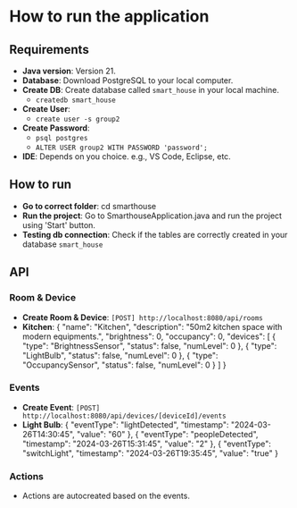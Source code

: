 # How to run the application

## Requirements

- **Java version**: Version 21.
- **Database**: Download PostgreSQL to your local computer.
- **Create DB**: Create database called `smart_house` in your local machine. 
    - `createdb smart_house`
- **Create User**: 
    - `create user -s group2`
- **Create Password**:
    - `psql postgres`
    - `ALTER USER group2 WITH PASSWORD 'password';`
- **IDE**: Depends on you choice. e.g., VS Code, Eclipse, etc.

## How to run

- **Go to correct folder**: cd smarthouse
- **Run the project**: Go to SmarthouseApplication.java and run the project using 'Start' button.
- **Testing db connection**: Check if the tables are correctly created in your database `smart_house`

## API
### Room & Device
- **Create Room & Device**: `[POST] http://localhost:8080/api/rooms`
- **Kitchen**:
{
    "name": "Kitchen",
    "description": "50m2 kitchen space with modern equipments.",
    "brightness": 0,
    "occupancy": 0,
    "devices": [
        {
            "type": "BrightnessSensor",
            "status": false,
            "numLevel": 0
        },
        {
            "type": "LightBulb",
            "status": false,
            "numLevel": 0
        },
        {
            "type": "OccupancySensor",
            "status": false,
            "numLevel": 0
        }
    ]
}

### Events
- **Create Event**: `[POST] http://localhost:8080/api/devices/[deviceId]/events`
- **Light Bulb**:
{
    "eventType": "lightDetected",
    "timestamp": "2024-03-26T14:30:45",
    "value": "60"
},
{
    "eventType": "peopleDetected",
    "timestamp": "2024-03-26T15:31:45",
    "value": "2"
},
{
    "eventType": "switchLight",
    "timestamp": "2024-03-26T19:35:45",
    "value": "true"
}

### Actions
- Actions are autocreated based on the events.
